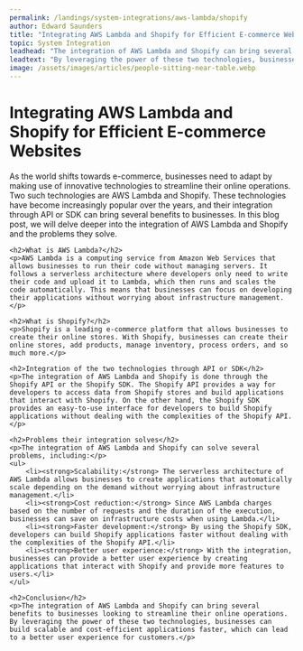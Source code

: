 ```yaml
---
permalink: /landings/system-integrations/aws-lambda/shopify
author: Edward Saunders
title: "Integrating AWS Lambda and Shopify for Efficient E-commerce Websites"
topic: System Integration
leadhead: "The integration of AWS Lambda and Shopify can bring several benefits to businesses looking to streamline their online operations"
leadtext: "By leveraging the power of these two technologies, businesses can build scalable and cost-efficient applications faster, which can lead to a better user experience for customers."
image: /assets/images/articles/people-sitting-near-table.webp
---
```

<div class="arttext">	<h1>Integrating AWS Lambda and Shopify for Efficient E-commerce Websites</h1>
	<p>As the world shifts towards e-commerce, businesses need to adapt by making use of innovative technologies to streamline their online operations. Two such technologies are AWS Lambda and Shopify. These technologies have become increasingly popular over the years, and their integration through API or SDK can bring several benefits to businesses. In this blog post, we will delve deeper into the integration of AWS Lambda and Shopify and the problems they solve.</p>

	<h2>What is AWS Lambda?</h2>
	<p>AWS Lambda is a computing service from Amazon Web Services that allows businesses to run their code without managing servers. It follows a serverless architecture where developers only need to write their code and upload it to Lambda, which then runs and scales the code automatically. This means that businesses can focus on developing their applications without worrying about infrastructure management.</p>

	<h2>What is Shopify?</h2>
	<p>Shopify is a leading e-commerce platform that allows businesses to create their online stores. With Shopify, businesses can create their online stores, add products, manage inventory, process orders, and so much more.</p>

	<h2>Integration of the two technologies through API or SDK</h2>
	<p>The integration of AWS Lambda and Shopify is done through the Shopify API or the Shopify SDK. The Shopify API provides a way for developers to access data from Shopify stores and build applications that interact with Shopify. On the other hand, the Shopify SDK provides an easy-to-use interface for developers to build Shopify applications without dealing with the complexities of the Shopify API.</p>

	<h2>Problems their integration solves</h2>
	<p>The integration of AWS Lambda and Shopify can solve several problems, including:</p>
	<ul>
		<li><strong>Scalability:</strong> The serverless architecture of AWS Lambda allows businesses to create applications that automatically scale depending on the demand without worrying about infrastructure management.</li>
		<li><strong>Cost reduction:</strong> Since AWS Lambda charges based on the number of requests and the duration of the execution, businesses can save on infrastructure costs when using Lambda.</li>
		<li><strong>Faster development:</strong> By using the Shopify SDK, developers can build Shopify applications faster without dealing with the complexities of the Shopify API.</li>
		<li><strong>Better user experience:</strong> With the integration, businesses can provide a better user experience by creating applications that interact with Shopify and provide more features to users.</li>
	</ul>

	<h2>Conclusion</h2>
	<p>The integration of AWS Lambda and Shopify can bring several benefits to businesses looking to streamline their online operations. By leveraging the power of these two technologies, businesses can build scalable and cost-efficient applications faster, which can lead to a better user experience for customers.</p>
</div>